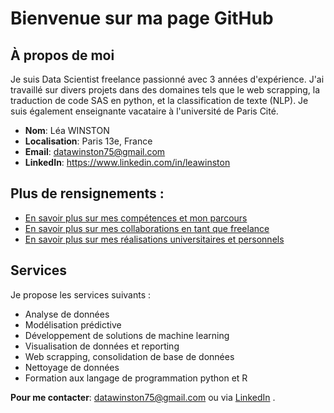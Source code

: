 # Bienvenue sur ma page GitHub

## À propos de moi
Je suis Data Scientist freelance passionné avec 3 années d'expérience. J'ai travaillé sur divers projets dans des domaines tels que le web scrapping, la traduction de code SAS en python, et la classification de texte (NLP). Je suis également enseignante vacataire à l'université de Paris Cité.

- **Nom**: Léa WINSTON
- **Localisation**: Paris 13e, France
- **Email**: datawinston75@gmail.com
- **LinkedIn**: https://www.linkedin.com/in/leawinston

## Plus de rensignements :  

- [En savoir plus sur mes compétences et mon parcours](comp.md)
- [En savoir plus sur mes collaborations en tant que freelance](projects.md)
- [En savoir plus sur mes réalisations universitaires et personnels](projects.md)

## Services
Je propose les services suivants :
- Analyse de données
- Modélisation prédictive
- Développement de solutions de machine learning
- Visualisation de données et reporting
- Web scrapping, consolidation de base de données
- Nettoyage de données
- Formation aux langage de programmation python et R

**Pour me contacter**: datawinston75@gmail.com ou via [LinkedIn](https://www.linkedin.com/in/leawinston) .
